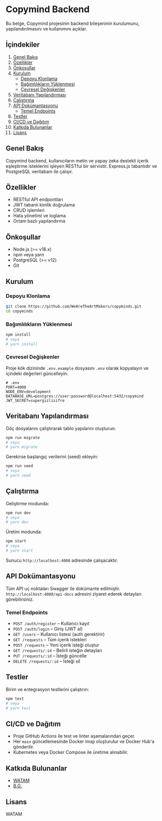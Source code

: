 # Copymind Backend

Bu belge, Copymind projesinin backend bileşeninin kurulumunu, yapılandırılmasını ve kullanımını açıklar.

## İçindekiler
1. [Genel Bakış](#genel-bakış)
2. [Özellikler](#özellikler)
3. [Önkoşullar](#önkoşullar)
4. [Kurulum](#kurulum)
   - [Depoyu Klonlama](#depoyu-klonlama)
   - [Bağımlılıkların Yüklenmesi](#bağımlılıkların-yüklenmesi)
   - [Çevresel Değişkenler](#çevresel-değişkenler)
5. [Veritabanı Yapılandırması](#veritabanı-yapılandırması)
6. [Çalıştırma](#çalıştırma)
7. [API Dokümantasyonu](#api-dokümantasyonu)
   - [Temel Endpoints](#temel-endpoints)
8. [Testler](#testler)
9. [CI/CD ve Dağıtım](#cicd-ve-dağıtım)
10. [Katkıda Bulunanlar](#katkıda-bulunanlar)
11. [Lisans](#lisans)

## Genel Bakış
Copymind backend, kullanıcıların metin ve yapay zeka destekli içerik eşleştirme isteklerini işleyen RESTful bir servistir. Express.js tabanlıdır ve PostgreSQL veritabanı ile çalışır.

## Özellikler
- RESTful API endpontları
- JWT tabanlı kimlik doğrulama
- CRUD işlemleri
- Hata yönetimi ve loglama
- Ortam bazlı yapılandırma

## Önkoşullar
- Node.js (>= v18.x)
- npm veya yarn
- PostgreSQL (>= v12)
- Git

## Kurulum

### Depoyu Klonlama
```bash
git clone https://github.com/WeAreTheArtMakers/copyminds.git
cd copyminds
```

### Bağımlılıkların Yüklenmesi
```bash
npm install
# veya
# yarn install
```

### Çevresel Değişkenler
Proje kök dizininde `.env.example` dosyasını `.env` olarak kopyalayın ve içindeki değerleri güncelleyin:

```dotenv
# .env
PORT=4000
NODE_ENV=development
DATABASE_URL=postgres://user:password@localhost:5432/copymind
JWT_SECRET=supergizlisifre
```

## Veritabanı Yapılandırması
Göç dosyalarını çalıştırarak tablo yapılarını oluşturun:

```bash
npm run migrate
# veya
# yarn migrate
```

Gerekirse başlangıç verilerini (seed) ekleyin:
```bash
npm run seed
# veya
# yarn seed
```

## Çalıştırma
Geliştirme modunda:
```bash
npm run dev
# veya
# yarn dev
```

Üretim modunda:
```bash
npm start
# veya
# yarn start
```

Sunucu `http://localhost:4000` adresinde çalışacaktır.

## API Dokümantasyonu
Tüm API uç noktaları Swagger ile dokümante edilmiştir. `http://localhost:4000/api-docs` adresini ziyaret ederek detayları görebilirsiniz.

### Temel Endpoints
- `POST /auth/register` – Kullanıcı kayıt
- `POST /auth/login` – Giriş (JWT al)
- `GET /users` – Kullanıcı listesi (auth gerektirir)
- `GET /requests` – Tüm içerik istekleri
- `POST /requests` – Yeni içerik isteği oluştur
- `GET /requests/:id` – Belirli isteğin detayları
- `PUT /requests/:id` – İsteği güncelle
- `DELETE /requests/:id` – İsteği sil

## Testler
Birim ve entegrasyon testlerini çalıştırın:
```bash
npm test
# veya
# yarn test
```

## CI/CD ve Dağıtım
- Proje GitHub Actions ile test ve linter aşamalarından geçer.
- Her `main` güncellemesinde Docker imajı oluşturulur ve Docker Hub'a gönderilir.
- Kubernetes veya Docker Compose ile üretime alınabilir.

## Katkıda Bulunanlar
- [WATAM](https://github.com/WeAreTheArtMakers/copyminds)
- [B.G.](https://github.com/barangulesen)

## Lisans
WATAM
